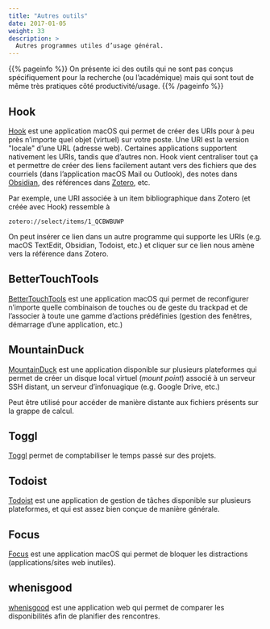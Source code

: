 ```yaml
---
title: "Autres outils"
date: 2017-01-05
weight: 33
description: >
  Autres programmes utiles d’usage général.
---
```


{{% pageinfo %}}
On présente ici des outils qui ne sont pas conçus spécifiquement pour la recherche (ou l’académique) mais qui sont tout de même très pratiques côté productivité/usage.
{{% /pageinfo %}}

## Hook

[Hook](https://hookproductivity.com) est une application macOS qui permet de créer des URIs pour à peu près n’importe quel objet (virtuel) sur votre poste. Une URI est la version "locale" d’une URL (adresse web). Certaines applications supportent nativement les URIs, tandis que d’autres non. Hook vient centraliser tout ça et permettre de créer des liens facilement autant vers des fichiers que des courriels (dans l’application macOS Mail ou Outlook), des notes dans [Obsidian](../../recherche/gestion-information#hook), des références dans [Zotero](../../recherche/gestion-bibliographique), etc.

Par exemple, une URI associée à un item bibliographique dans Zotero (et créée avec Hook) ressemble à

```
zotero://select/items/1_QCBWBUWP
```

On peut insérer ce lien dans un autre programme qui supporte les URIs (e.g. macOS TextEdit, Obsidian, Todoist, etc.) et cliquer sur ce lien nous amène vers la référence dans Zotero.

## BetterTouchTools

[BetterTouchTools](https://folivora.ai) est une application macOS qui permet de reconfigurer n’importe quelle combinaison de touches ou de geste du trackpad et de l’associer à toute une gamme d’actions prédéfinies (gestion des fenêtres, démarrage d’une application, etc.)

## MountainDuck

[MountainDuck](https://mountainduck.io) est une application disponible sur plusieurs plateformes qui permet de créer un disque local virtuel (*mount point*) associé à un serveur SSH distant, un serveur d’infonuagique (e.g. Google Drive, etc.)

Peut être utilisé pour accéder de manière distante aux fichiers présents sur la grappe de calcul.

## Toggl

[Toggl](http://toggl.com) permet de comptabiliser le temps passé sur des projets.

## Todoist

[Todoist](http://todoist.com) est une application de gestion de tâches disponible sur plusieurs plateformes, et qui est assez bien conçue de manière générale.

## Focus

[Focus](https://heyfocus.com) est une application macOS qui permet de bloquer les distractions (applications/sites web inutiles).

## whenisgood

[whenisgood](http://whenisgood.net) est une application web qui permet de comparer les disponibilités afin de planifier des rencontres.

